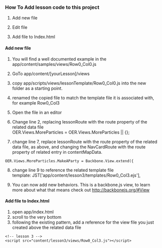 ### How To Add lesson code to this project
1. Add new file

2. Edit file

3. Add file to Index.html

#### Add new file
1. You will find a well documented example in the app/content/samples/views/Row0_Col0.js
2. GoTo app/content/[yourLesson]/views
3. copy app/scripts/views/lessonTemplate/Row0_Col0.js into the new folder as a starting point.
4. renamed the copied file to match the template file it is associated with, for example Row0_Col3
5. Open the file in an editor

6. Change line 2, replacing lessonRoute with the route property of the related data file  
OER.Views.MoreParticles = OER.Views.MoreParticles || {};

7. change line 7, replace lessonRoute with the route property of the related data file, as above,
and changing the NavCardRoute with the route property of related entry in contentMapData.  
```
OER.Views.MoreParticles.MakeAParty = Backbone.View.extend({
```

8. change line 9 to reference the related template file  
template: JST['app/content/lesson3/templates/Row0_Col3.ejs'],

9. You can now add new behaviors.  This is a backbone.js view, to learn more about
what that means check out http://backbonejs.org/#View

#### Add file to Index.html
1. open app/index.html
2. scroll to the very bottom
3. following the existing pattern, add a reference for the view file you just created
above the related data file
```
<!-- lesson 3 -->  
<script src="content/lesson3/views/Row0_Col3.js"></script>
```